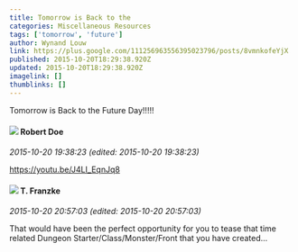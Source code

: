 ```yaml
---
title: Tomorrow is Back to the
categories: Miscellaneous Resources
tags: ['tomorrow', 'future']
author: Wynand Louw
link: https://plus.google.com/111256963556395023796/posts/8vmnkofeYjX
published: 2015-10-20T18:29:38.920Z
updated: 2015-10-20T18:29:38.920Z
imagelink: []
thumblinks: []
---
```


Tomorrow is Back to the Future Day!!!!!
<div id='comment z12nhhlwbk2gelglj23uxh2q2y3ij1fge04'>
  <h4><img src='{{site.baseurl}}//images/avatars/105487846931822189120_photo.jpg'> Robert Doe</h4>
      <p><cite>2015-10-20 19:38:23 (edited: 2015-10-20 19:38:23)</cite></p>
        <p><a href="https://youtu.be/J4LI_EqnJq8" class="ot-anchor">https://youtu.be/J4LI_EqnJq8</a></p>
</div>
        

<div id='comment z12nhhlwbk2gelglj23uxh2q2y3ij1fge04'>
  <h4><img src='{{site.baseurl}}//images/avatars/110330901807759406775_photo.jpg'> T. Franzke</h4>
      <p><cite>2015-10-20 20:57:03 (edited: 2015-10-20 20:57:03)</cite></p>
        <p>That would have been the perfect opportunity for you to tease that time related Dungeon Starter/Class/Monster/Front that you have created...</p>
</div>
        